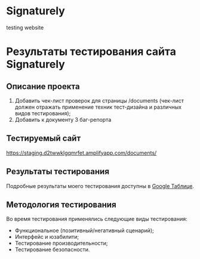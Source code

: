 # Signaturely

testing website

# Результаты тестирования сайта Signaturely

## Описание проекта

1. Добавить чек-лист проверок для страницы /documents (чек-лист должен отражать применение техник тест-дизайна и различных видов тестирования);
2. Добавить к документу 3 баг-репорта

## Тестируемый сайт

https://staging.d2twwklgqmrfet.amplifyapp.com/documents/

## Результаты тестирования

Подробные результаты моего тестирования доступны в [Google Таблице](https://docs.google.com/spreadsheets/d/1Z8iwBG_5ytbDrd-UyfoDLU7appEcC4tJiGiEgxXAylE/edit#gid=1832518211).

## Методология тестирования

Во время тестирования применялись следующие виды тестирования:

- Функциональное (позитивный/негативный сценарий);
- Интерфейс и юзабилити;
- Тестирование производительности;
- Тестирование безопасности.
